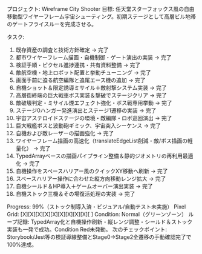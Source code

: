 プロジェクト: Wireframe City Shooter
目標: 任天堂スターフォックス風の自由移動型ワイヤーフレーム宇宙シューティング。初期ステージとして高層ビル地帯のゲートフライスルーを完成させる。

タスク:
  1. 既存資産の調査と技術方針確定 → 完了
  2. 都市ワイヤーフレーム描画・自機制御・ゲート演出の実装 → 完了
  3. 検証手順・ピクセル進捗連携・共有資料整備 → 完了
  4. 敵航空機・地上ロボット配置と挙動チューニング → 完了
  5. 画面手前に迫る航空編隊と追尾エース機の追加 → 完了
  6. 自機ショット＆限定誘導ミサイル＋敵射撃システム実装 → 完了
  7. 高層街終端の巨大戦車ボス実装＆撃破でステージクリア → 完了
  8. 敵破壊判定・ミサイル煙エフェクト強化・ボス戦専用挙動 → 完了
  9. ステージ0ハンガー発進演出とステージ1遷移の実装 → 完了
  10. 宇宙アステロイドステージの環境・敵編隊・ロボ巡回演出 → 完了
  11. 巨大戦艦ボスと波動砲ギミック、宇宙突入シーケンス → 完了
  12. 自機および敵レーザーの描画強化 → 完了
  13. ワイヤーフレーム描画の高速化（translateEdgeList削減・敵/ボス描画の軽量化） → 完了
  14. TypedArrayベースの描画パイプライン整備＆静的ジオメトリの再利用最適化 → 完了
  15. 自機操作をスペースハリアー風のクイックXY移動へ刷新 → 完了
  16. スペースハリアー操作に合わせた縦方向移動レンジ拡大 → 完了
  17. 自機シールド＆HP導入＋ゲームオーバー演出実装 → 完了
  18. 自機ストック三機＆その場復活処理の実装 → 完了

Progress: 99%（ストック制導入済・ビジュアル/自動テスト未実施）
Pixel Grid: [X][X][X][X][X][X][X][X][X][ ]
Condition: Normal（グリーンゾーン）
ループ記録: TypedArray化と自機操作刷新・縦レンジ調整・シールド＆ストック実装も一発で成功。Condition Red未発動。
次のチェックポイント: Storybook/Jest等の検証導線整備とStage0→Stage2全遷移の手動確認完了で100%達成。
